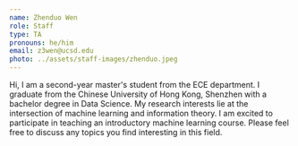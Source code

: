 ```yaml
---
name: Zhenduo Wen
role: Staff
type: TA
pronouns: he/him
email: z3wen@ucsd.edu
photo: ../assets/staff-images/zhenduo.jpeg
---
```

Hi, I am a second-year master's student from the ECE department. I graduate from the Chinese University of Hong Kong, Shenzhen with a bachelor degree in Data Science. My research interests lie at the intersection of machine learning and information theory. I am excited to participate in teaching an introductory machine learning course. Please feel free to discuss any topics you find interesting in this field. 